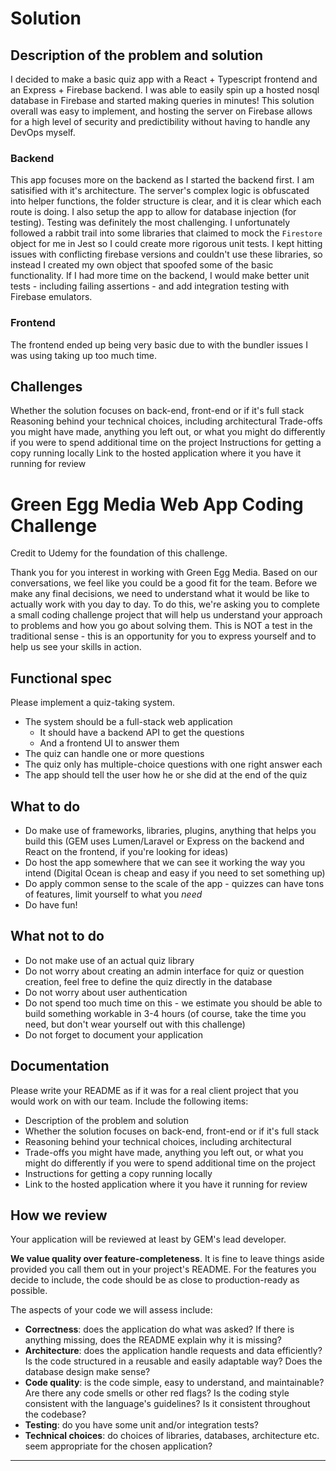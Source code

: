 # Solution
## Description of the problem and solution
I decided to make a basic quiz app with a React + Typescript frontend and an Express + Firebase backend. I was able to easily spin up a hosted nosql database in Firebase and started making queries in minutes! This solution overall was easy to implement, and hosting the server on Firebase allows for a high level of security and predictibility without having to handle any DevOps myself.
### Backend
This app focuses more on the backend as I started the backend first. I am satisified with it's architecture. The server's complex logic is obfuscated into helper functions, the folder structure is clear, and it is clear which each route is doing. I also setup the app to allow for database injection (for testing). Testing was definitely the most challenging. I unfortunately followed a rabbit trail into some libraries that claimed to mock the `Firestore` object for me in Jest so I could create more rigorous unit tests. I kept hitting issues with conflicting firebase versions and couldn't use these libraries, so instead I created my own object that spoofed some of the basic functionality. If I had more time on the backend, I would make better unit tests - including failing assertions - and add integration testing with Firebase emulators.

### Frontend
The frontend ended up being very basic due to with the bundler issues I was using taking up too much time.

## Challenges 

Whether the solution focuses on back-end, front-end or if it's full stack
Reasoning behind your technical choices, including architectural
Trade-offs you might have made, anything you left out, or what you might do differently if you were to spend additional time on the project
Instructions for getting a copy running locally
Link to the hosted application where it you have it running for review

Green Egg Media Web App Coding Challenge
========================================

Credit to Udemy for the foundation of this challenge.

Thank you for you interest in working with Green Egg Media. Based on our conversations, we feel like you could be a good fit for the team. Before we make any final decisions, we need to understand what it would be like to actually work with you day to day. To do this, we're asking you to complete a small coding challenge project that will help us understand your approach to problems and how you go about solving them. This is NOT a test in the traditional sense - this is an opportunity for you to express yourself and to help us see your skills in action.

Functional spec
---------------

Please implement a quiz-taking system.

* The system should be a full-stack web application
    * It should have a backend API to get the questions
    * And a frontend UI to answer them
* The quiz can handle one or more questions
* The quiz only has multiple-choice questions with one right answer each
* The app should tell the user how he or she did at the end of the quiz

What to do
----------

* Do make use of frameworks, libraries, plugins, anything that helps you build this (GEM uses Lumen/Laravel or Express on the backend and React on the frontend, if you're looking for ideas)
* Do host the app somewhere that we can see it working the way you intend (Digital Ocean is cheap and easy if you need to set something up)
* Do apply common sense to the scale of the app - quizzes can have tons of features, limit yourself to what you _need_
* Do have fun!

What not to do
--------------

* Do not make use of an actual quiz library
* Do not worry about creating an admin interface for quiz or question creation, feel free to define the quiz directly in the database
* Do not worry about user authentication
* Do not spend too much time on this - we estimate you should be able to build something workable in 3-4 hours (of course, take the time you need, but don't wear yourself out with this challenge)
* Do not forget to document your application

Documentation
-------------

Please write your README as if it was for a real client project that you would work on with our team. Include the following items:

* Description of the problem and solution
* Whether the solution focuses on back-end, front-end or if it's full stack
* Reasoning behind your technical choices, including architectural
* Trade-offs you might have made, anything you left out, or what you might do differently if you were to spend additional time on the project
* Instructions for getting a copy running locally
* Link to the hosted application where it you have it running for review

How we review
-------------

Your application will be reviewed at least by GEM's lead developer.

**We value quality over feature-completeness**. It is fine to leave things aside provided you call them out in your project's README. For the features you decide to include, the code should be as close to production-ready as possible.

The aspects of your code we will assess include:

* **Correctness**: does the application do what was asked? If there is anything missing, does the README explain why it is missing?
* **Architecture**: does the application handle requests and data efficiently? Is the code structured in a reusable and easily adaptable way? Does the database design make sense?
* **Code quality**: is the code simple, easy to understand, and maintainable?  Are there any code smells or other red flags? Is the coding style consistent with the language's guidelines? Is it consistent throughout the codebase?
* **Testing**: do you have some unit and/or integration tests?
* **Technical choices**: do choices of libraries, databases, architecture etc. seem appropriate for the chosen application?

--------------
